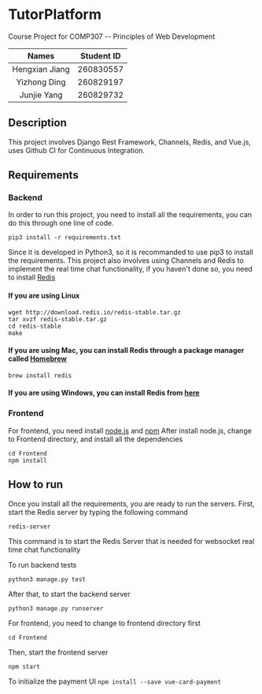 # TutorPlatform

Course Project for COMP307 -- Principles of Web Development

| Names | Student ID  |
|:----------------:|:---:|
| Hengxian Jiang   | 260830557 |
| Yizhong Ding    | 260829197 |  
| Junjie Yang       | 260829732  | 

## Description
This project involves Django Rest Framework, Channels, Redis, and Vue.js, uses Github CI for Continuous Integration.

## Requirements
### Backend
In order to run this project, you need to install all the requirements, you can do this through one line of code.
```
pip3 install -r requirements.txt
```

Since it is developed in Python3, so it is recommanded to use pip3 to install the requirements.
This project also involves using Channels and Redis to implement the real time chat functionality, if you haven't done so, you need to install [Redis](https://redis.io/)
#### If you are using Linux
```
wget http://download.redis.io/redis-stable.tar.gz
tar xvzf redis-stable.tar.gz
cd redis-stable
make
```
#### If you are using Mac, you can install Redis through a package manager called [Homebrew](https://brew.sh/)
```
brew install redis
```
#### If you are using Windows, you can install Redis from [here](https://github.com/dmajkic/redis/downloads)

### Frontend
For frontend, you need install [node.js](https://nodejs.org/en/) and [npm](https://www.npmjs.com/)
After install node.js, change to Frontend directory, and install all the dependencies
```
cd Frontend
npm install
```

## How to run
Once you install all the requirements, you are ready to run the servers.
First, start the Redis server by typing the following command 
```
redis-server
```
This command is to start the Redis Server that is needed for websocket real time chat functionality

To run backend tests
```
python3 manage.py test
```
After that, to start the backend server
```
python3 manage.py runserver
```
For frontend, you need to change to frontend directory first
```
cd Frontend
```
Then, start the frontend server
```
npm start
```
To initialize the payment UI
```npm install --save vue-card-payment```
